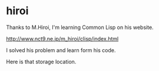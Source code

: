 # hiroi
Thanks to M.Hiroi, I'm learning Common Lisp on his website.

http://www.nct9.ne.jp/m_hiroi/clisp/index.html

I solved his problem and learn form his code.

Here is that storage location.
